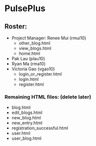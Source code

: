 # PulsePlus

## Roster:
* Project Manager: Renee Mui (rmui10)
  - other_blog.html
  - view_blogs.html
  - home.html
* Pak Lau (plau10)
* Ryan Ma (rma10)
* Victoria Gao (vgao10)
  - login_or_register.html
  - login.html
  - register.html

### Remaining HTML files: (delete later)
* blog.html
* edit_blogs.html
* new_blog.html
* new_entry.html
* registration_successful.html
* user.html
* user_blog.html
